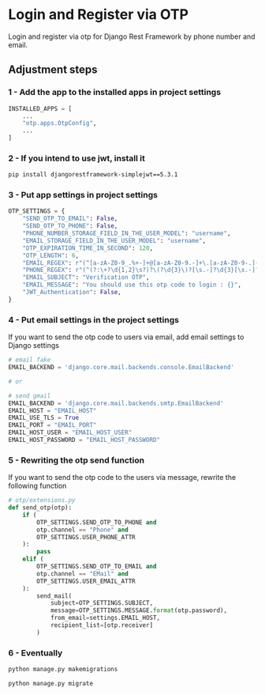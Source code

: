 # Login and Register via OTP

Login and register via otp for Django Rest Framework by phone number and email.

## Adjustment steps

### 1 - Add the app to the installed apps in project settings

```python
INSTALLED_APPS = [
    ...
    "otp.apps.OtpConfig",
    ...
]
```

### 2 - If you intend to use jwt, install it

```bash
pip install djangorestframework-simplejwt==5.3.1
```

### 3 - Put app settings in project settings

```python
OTP_SETTINGS = {
    "SEND_OTP_TO_EMAIL": False,
    "SEND_OTP_TO_PHONE": False,
    "PHONE_NUMBER_STORAGE_FIELD_IN_THE_USER_MODEL": "username",
    "EMAIL_STORAGE_FIELD_IN_THE_USER_MODEL": "username",
    "OTP_EXPIRATION_TIME_IN_SECOND": 120,
    "OTP_LENGTH": 6,
    "EMAIL_REGEX": r"(^[a-zA-Z0-9_.%+-]+@[a-zA-Z0-9.-]+\.[a-zA-Z0-9-.]{2,7}$)",
    "PHONE_REGEX": r"(^(?:\+?\d{1,2}\s?)?\(?\d{3}\)?[\s.-]?\d{3}[\s.-]?\d{4}$)",
    "EMAIL_SUBJECT": "Verification OTP",
    "EMAIL_MESSAGE": "You should use this otp code to login : {}",
    "JWT_Authentication": False,
}
```

### 4 - Put email settings in the project settings

If you want to send the otp code to users via email, add email settings to Django settings

```python
# email fake
EMAIL_BACKEND = 'django.core.mail.backends.console.EmailBackend'

# or

# send gmail
EMAIL_BACKEND = 'django.core.mail.backends.smtp.EmailBackend'
EMAIL_HOST = "EMAIL_HOST"
EMAIL_USE_TLS = True
EMAIL_PORT = "EMAIL_PORT"
EMAIL_HOST_USER = "EMAIL_HOST_USER"
EMAIL_HOST_PASSWORD = "EMAIL_HOST_PASSWORD"
```

### 5 - Rewriting the otp send function

If you want to send the otp code to the users via message, rewrite the following function

```python
# otp/extensions.py
def send_otp(otp):
    if (
        OTP_SETTINGS.SEND_OTP_TO_PHONE and
        otp.channel == "Phone" and
        OTP_SETTINGS.USER_PHONE_ATTR
    ):
        pass
    elif (
        OTP_SETTINGS.SEND_OTP_TO_EMAIL and
        otp.channel == "EMail" and
        OTP_SETTINGS.USER_EMAIL_ATTR
    ):
        send_mail(
            subject=OTP_SETTINGS.SUBJECT,
            message=OTP_SETTINGS.MESSAGE.format(otp.password),
            from_email=settings.EMAIL_HOST,
            recipient_list=[otp.receiver]
        )
```

### 6 - Eventually

```bash
python manage.py makemigrations
```

```bash
python manage.py migrate
```
